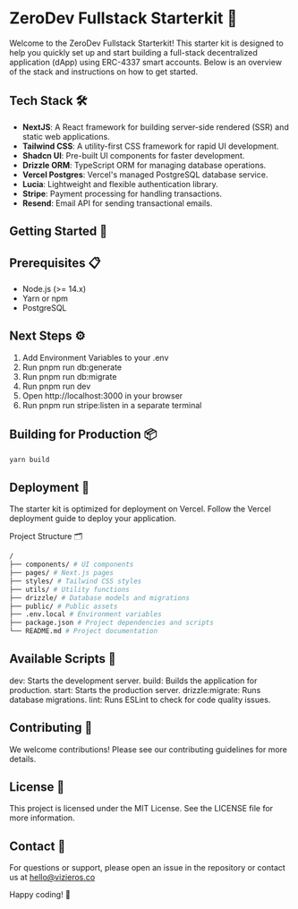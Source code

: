 # ZeroDev Fullstack Starterkit 🚀

Welcome to the ZeroDev Fullstack Starterkit! This starter kit is designed to help you quickly set up and start building a full-stack decentralized application (dApp) using ERC-4337 smart accounts. Below is an overview of the stack and instructions on how to get started.

## Tech Stack 🛠️

- **NextJS**: A React framework for building server-side rendered (SSR) and static web applications.
- **Tailwind CSS**: A utility-first CSS framework for rapid UI development.
- **Shadcn UI**: Pre-built UI components for faster development.
- **Drizzle ORM**: TypeScript ORM for managing database operations.
- **Vercel Postgres**: Vercel's managed PostgreSQL database service.
- **Lucia**: Lightweight and flexible authentication library.
- **Stripe**: Payment processing for handling transactions.
- **Resend**: Email API for sending transactional emails.

## Getting Started 🏁

## Prerequisites 📋

- Node.js (>= 14.x)
- Yarn or npm
- PostgreSQL

## Next Steps ⚙️

1.  Add Environment Variables to your .env
2.  Run pnpm run db:generate
3.  Run pnpm run db:migrate
4.  Run pnpm run dev
5.  Open http://localhost:3000 in your browser
6.  Run pnpm run stripe:listen in a separate terminal

## Building for Production 📦

```bash
yarn build
```

## Deployment 🚢

The starter kit is optimized for deployment on Vercel. Follow the Vercel deployment guide to deploy your application.

Project Structure 🗂️

```bash
/
├── components/ # UI components
├── pages/ # Next.js pages
├── styles/ # Tailwind CSS styles
├── utils/ # Utility functions
├── drizzle/ # Database models and migrations
├── public/ # Public assets
├── .env.local # Environment variables
├── package.json # Project dependencies and scripts
└── README.md # Project documentation
```

## Available Scripts 📜

dev: Starts the development server.
build: Builds the application for production.
start: Starts the production server.
drizzle:migrate: Runs database migrations.
lint: Runs ESLint to check for code quality issues.

## Contributing 🤝

We welcome contributions! Please see our contributing guidelines for more details.

## License 📄

This project is licensed under the MIT License. See the LICENSE file for more information.

## Contact 📧

For questions or support, please open an issue in the repository or contact us at hello@vizieros.co

Happy coding! 🎉
